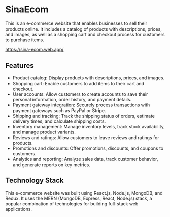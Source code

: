 # SinaEcom

This is an e-commerce website that enables businesses to sell their products online. It includes a catalog of products with descriptions, prices, and images, as well as a shopping cart and checkout process for customers to purchase items.

https://sina-ecom.web.app/

## Features

- Product catalog: Display products with descriptions, prices, and images.
- Shopping cart: Enable customers to add items to their cart and checkout.
- User accounts: Allow customers to create accounts to save their personal information, order history, and payment details.
- Payment gateway integration: Securely process transactions with payment gateways such as PayPal or Stripe.
- Shipping and tracking: Track the shipping status of orders, estimate delivery times, and calculate shipping costs.
- Inventory management: Manage inventory levels, track stock availability, and manage product variants.
- Reviews and ratings: Allow customers to leave reviews and ratings for products.
- Promotions and discounts: Offer promotions, discounts, and coupons to customers.
- Analytics and reporting: Analyze sales data, track customer behavior, and generate reports on key metrics.

## Technology Stack

This e-commerce website was built using React.js, Node.js, MongoDB, and Redux. It uses the MERN (MongoDB, Express, React, Node.js) stack, a popular combination of technologies for building full-stack web applications.
